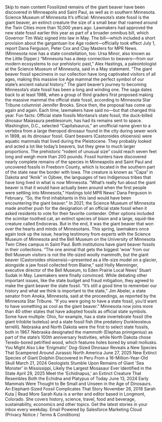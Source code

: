 Skip to main content Fossilized remains of the giant beaver have been discovered in Minneapolis and Saint Paul, as well as in southern Minnesota. Science Museum of Minnesota It’s official: Minnesota’s state fossil is the giant beaver, an extinct creature the size of a small bear that roamed around the Twin Cities more than 10,000 years ago. Lawmakers had approved the new state fossil earlier this year as part of a broader omnibus bill, which Governor Tim Walz signed into law in May. The bill—which included a short provision about the gargantuan Ice Age rodent—officially took effect July 1, report Dana Ferguson, Peter Cox and Clay Masters for MPR News. (Minnesota now has a state constellation, too: Ursa Minor, also known as the Little Dipper.) “Minnesota has a deep connection to beavers—from our modern ecosystems to our prehistoric past,” Alex Hastings, a paleontologist at the Science Museum of Minnesota, said in a May statement. “The giant beaver fossil specimens in our collection have long captivated visitors of all ages, making this massive Ice Age mammal the perfect symbol of our state’s ancient natural history.” The giant beaver’s journey to becoming Minnesota’s state fossil has been a long and winding one. The saga dates back to at least 1988, when a group of third graders first proposed making the massive mammal the official state fossil, according to Minnesota Star Tribune columnist Jennifer Brooks. Since then, the proposal has come up again and again. Each time, lawmakers have said no—but that changed this year. Fun facts: Official state fossils Montana’s state fossil, the duck-billed dinosaur Maiasaura peeblesorum, has had its remains sent to space. Washington, D.C., selected “Capitalsaurus,” an unofficial name given to a vertebra from a large theropod dinosaur found in the city during sewer work in 1898, as its dinosaur fossil. Giant beavers (Castoroides ohioensis) were aquatic mammals that lived during the Pleistocene. They probably looked and acted a lot like today’s beavers, but they grew to much larger proportions. The prehistoric “rodent of unusual size” could reach seven feet long and weigh more than 200 pounds. Fossil hunters have discovered nearly complete remains of the species in Minneapolis and Saint Paul and uncovered fossils in Freeborn County, which is located in the southern part of the state near the border with Iowa. The creature is known as “Ċapa” in Dakota and “Amik” in Ojibwe, the languages of two Indigenous tribes that have long lived in what is now Minnesota. “What’s really fun about the giant beaver is that it would have actually been around when the first people were settling into Minnesota,” Hastings told MPR News’ Dana Ferguson in February. “So, the first inhabitants in this land would have been encountering the giant beaver.” In 2021, the Science Museum of Minnesota made another push for the designation of an official state fossil when it asked residents to vote for their favorite contender. Other options included the scimitar-toothed cat, an extinct species of bison and a large, squid-like creature called Endoceras. But in the end, it was the giant beaver that won over the hearts and minds of Minnesotans. This spring, lawmakers once again took up the issue, hearing testimony from experts with the Science Museum of Minnesota and the Bell Museum on the University of Minnesota Twin Cities campus in Saint Paul. Both institutions have giant beaver fossils in their collections. “The one animal that gets the biggest ‘wow’ from our Bell Museum visitors is not the life-sized woolly mammoth, but the giant beaver (Castoroides ohioensis)—presented as a life-size model on a glacier, alongside a jaw fossil collected from Blaine,” said Holly Menninger, executive director of the Bell Museum, to Eden Prairie Local News’ Stuart Sudak in May. Lawmakers were finally convinced. While debating other important issues, like the state budget and fraud mitigation, they agreed to make the giant beaver the state fossil. “It’s still a good time to remember our history and what we think is important to the state,” Jim Abeler, a state senator from Anoka, Minnesota, said at the proceedings, as reported by the Minnesota Star Tribune. “If you were going to have a state fossil, you’d want to have something as cool as the giant beaver.” Minnesota now joins more than 40 other states that have adopted fossils as official state symbols. Some have multiple: Ohio, for example, has a state invertebrate fossil (the giant trilobite Isotelus) and a state fossil fish (the predatory Dunkleosteus terrelli). Nebraska and North Dakota were the first to select state fossils, both in 1967\. Nebraska designated the mammoth (Elephas primigenius) as part of the state’s 100th anniversary festivities, while North Dakota chose Teredo-bored petrified wood, which features holes bored by small mollusks. You Might Also Like 'Enigmatic' Dog-Sized Dinosaur Reveals a New Species That Scampered Around Jurassic North America June 27, 2025 New Extinct Species of Giant Dolphin Discovered in Peru From a 16-Million-Year-Old Skull March 21, 2024 Geologists Stumble Upon Remains of Giant 'Sea Monster' in Mississippi, Likely the Largest Mosasaur Ever Identified in the State April 29, 2025 Meet the 'Echidnapus,' an Extinct Creature That Resembles Both the Echidna and Platypus of Today June 13, 2024 Early Mammals Were Thought to Be Small and Unseen in the Age of Dinosaurs. An Elephant-Sized Fossil Complicates That Story November 26, 2018 Sarah Kuta | Read More Sarah Kuta is a writer and editor based in Longmont, Colorado. She covers history, science, travel, food and beverage, sustainability, economics and other topics. Get the latest stories in your inbox every weekday. Email Powered by Salesforce Marketing Cloud (Privacy Notice / Terms & Conditions)